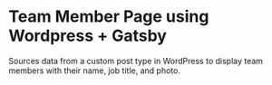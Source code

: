 # Team Member Page using Wordpress + Gatsby
Sources data from a custom post type in WordPress to display team members with their name, job title, and photo.